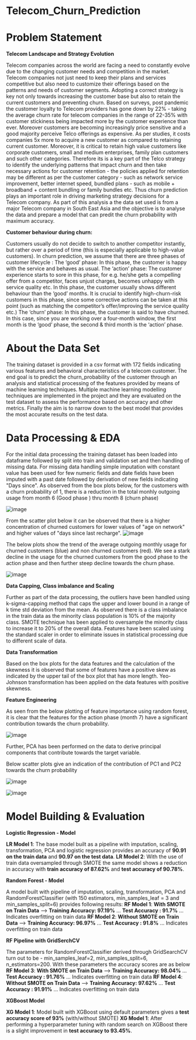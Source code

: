 # Telecom_Churn_Prediction
# Problem Statement
**Telecom Landscape and Strategy Evolution**

Telecom companies across the world are facing a need to constantly evolve due to the changing customer needs and competition in the market. Telecom companies not just need to keep their plans and services competitive but also need to customize their offerings based on the patterns and needs of customer segments. Adopting a correct strategy is key not only towards increasing the customer base but also to retain the current customers and preventing churn. Based on surveys, post pandemic the customer loyalty to Telecom providers has gone down by 22% - taking the average churn rate for telecom companies in the range of 22-35% with customer stickiness being impacted more by the customer experience than ever. Moreover customers are becoming increasingly price sensitive and a good majority perceive Telco offerings as expensive. As per studies, it costs companies 5x more to acquire a new customer as compared to retaining current customer. Moreover, it is critical to retain high value customers like corporate customers, small and medium enterprises, family plan customers and such other categories.
Therefore its is a key part of the Telco strategy to identify the underlying patterns that impact churn and then take necessary actions for customer retention - the policies applied for retention may be different as per the customer category - such as network service improvement, better internet speed, bundled plans - such as mobile + broadband + content bundling or family bundles etc. Thus churn prediction plays an important role in driving marketing strategy decisions for a Telecom company.
As part of this analysis a the data set used is from a major Telecom company in South East Asia and the objective is to analyse the data and prepare a model that can predit the churn probability with maximum accuracy.

**Customer behaviour during churn:**

Customers usually do not decide to switch to another competitor instantly, but rather over a period of time (this is especially applicable to high-value customers). In churn prediction, we assume that there are three phases of customer lifecycle :
The ‘good’ phase: In this phase, the customer is happy with the service and behaves as usual.
The ‘action’ phase: The customer experience starts to sore in this phase, for e.g. he/she gets a compelling offer from a competitor, faces unjust charges, becomes unhappy with service quality etc. In this phase, the customer usually shows different behaviour than the ‘good’ months. It is crucial to identify high-churn-risk customers in this phase, since some corrective actions can be taken at this point (such as matching the competitor’s offer/improving the service quality etc.)
The ‘churn’ phase: In this phase, the customer is said to have churned. In this case, since you are working over a four-month window, the first month is the ‘good’ phase, the second & third month is the ‘action’ phase.

# About the Data Set
The training dataset is provided in a csv format with 172 fields indicating various features and behavioral characteristics of a telecom customer. The end goal is to predict the churn_probability of the customer through an analysis and statistical processing of the features provided by means of machine learning techniques. Multiple machine learning modelling techniques are implemented in the project and they are evaluated on the test dataset to assess the performance based on accuracy and other metrics. Finally the aim is to narrow down to the best model that provides the most accurate results on the test data.

# Data Processing & EDA
For the initial data processing the training dataset has been loaded into dataframe followed by split into train and validation set and then handling of missing data. For missing data handling simple imputation with constant value has been used for few numeric fields and date fields have been imputed with a past date followed by derivation of new fields indicating "Days since".
As observed from the box plots below, for the customers with a churn probability of 1, there is a reduction in the total monhly outgoing usage from month 6 (Good phase ) thru month 8 (churn phase)

![image](https://github.com/user-attachments/assets/01473fd7-1c37-45d6-ab50-88668c597120)

From the scatter plot below it can be observed that there is a higher concentration of churned customers for lower values of "age on network" and higher values of "days since last recharge".
![image](https://github.com/user-attachments/assets/c9599eb0-5ced-4ccc-9dad-ee25c121f04e)

The below plots show the trend of the average outgoing monthly usage for churned customers (blue) and non churned customers (red). We see a stark decline in the usage for the churned customers from the good phase to the action phase and then further steep decline towards the churn phase.

![image](https://github.com/user-attachments/assets/ed1efdae-772c-4c5c-82e5-e563876f63d2)

**Data Capping, Class imbalance and Scaling**

Further as part of the data processing, the outliers have been handled using k-sigma-capping method that caps the upper and lower bound in a range of k time std deviation from the mean.
As observed there is a class imbalance in the train data as the minority class population is 10% of the majority class. SMOTE technique has been applied to oversample the minority class to increase it to 20% of the overall data.
Features have been scaled using the standard scaler in order to eliminate issues in statistical processing due to different scale of data. 

**Data Transformation**

Based on the box plots for the data features and the calculation of the skewness it is observed that some of features have a positive skew as indicated by the upper tail of the box plot that has more length. Yeo-Johnson transformation has been applied on the data features with positive skewness. 

**Feature Engineering**

As seen from the below plotting of feature importance using random forest, it is clear that the features for the action phase (month 7) have a significant contribution towards the churn probability.

![image](https://github.com/user-attachments/assets/8f571ea5-8243-4297-9b38-975bc4490e91)

Further, PCA has been performed on the data to derive principal components that contribute towards the target variable.

Below scatter plots give an indication of the contribution of PC1 and PC2 towards the churn probability

![image](https://github.com/user-attachments/assets/4d42ad16-0fab-42a4-a418-4c9f29d7db72)

![image](https://github.com/user-attachments/assets/6f507c1c-9ee3-4d1f-bb35-a3ec93a065ae)


# Model Building & Evaluation

**Logistic Regression - Model**

**LR Model 1**: The base model built as a pipeline with imputation, scaling, transformation, PCA and logistic regression provides an accuracy of **90.91 on the train data** and **90.97 on the test data**.
**LR Model 2**: With the use of train data oversampled through SMOTE the same model shows a reduction in accuracy with **train accuracy of 87.62%** and **test accuracy of 90.78%**.

**Random Forest - Model**

A model built with pipeline of imputation, scaling, transformation, PCA and RandomForestClassifier (with 150 estimators, min_samples_leaf = 3 and min_samples_split=6) provides following results:
**RF Model 1**: **With SMOTE on Train Data** --> **Training Accuracy: 97.19%** ... **Test Accuracy : 91.7%** ... Indicates overfitting on train data
**RF Model 2**: **Without SMOTE on Train Data** --> **Training Accuracy: 96.97%** ... **Test Accuracy : 91.8%** ... Indicates overfitting on train data

**RF Pipeline with GridSerchCV**

The parameters for RandomForestClassifier derived through GridSearchCV turn out to be - min_samples_leaf=2, min_samples_split=6, n_estimators=200.
With these parameters the accuracy scores are as below
**RF Model 3**: **With SMOTE on Train Data** --> **Training Accuracy: 98.04%** ... **Test Accuracy : 91.76%** ... Indicates overfitting on train data
**RF Model 4**: **Without SMOTE on Train Data** --> **Training Accuracy: 97.62%** ... **Test Accuracy : 91.91%** ... Indicates overfitting on train data

**XGBoost Model**

**XG Model 1**: Model built with XGBoost using default parameters gives a **test accuracy score of 93%** (with/without SMOTE)
**XG Model 1**: After performing a hyperparameter tuning with random search on XGBoost there is a slight improvement in **test accuracy to 93.45%**.


